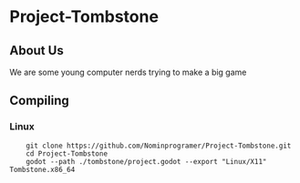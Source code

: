 # Project-Tombstone

## About Us

We are some young computer nerds trying to make a big game

## Compiling
    
### Linux 

        git clone https://github.com/Nominprogramer/Project-Tombstone.git 
        cd Project-Tombstone 
        godot --path ./tombstone/project.godot --export "Linux/X11" Tombstone.x86_64
